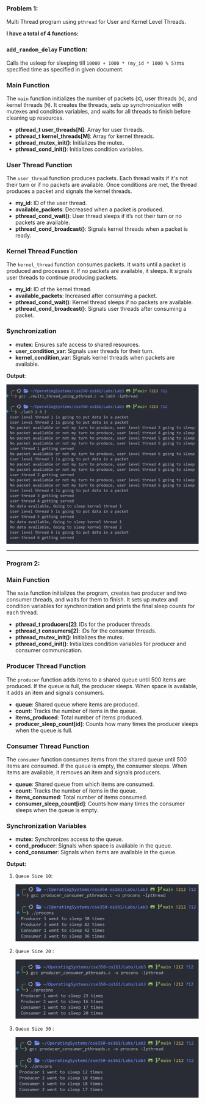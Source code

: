 ### Problem  1:

Multi Thread program using `pthread` for User and Kernel Level Threads.

**I have a total of 4 functions:** 

### `add_random_delay`  Function:

Calls the usleep for sleeping till `10000 + 1000 * (my_id * 1000 % 5)`ms specified time  as specified in given document.

### Main Function

The `main` function initializes the number of packets (`X`), user threads (`N`), and kernel threads (`M`). It creates the threads, sets up synchronization with mutexes and condition variables, and waits for all threads to finish before cleaning up resources.

- **pthread_t user_threads[N]**: Array for user threads.
- **pthread_t kernel_threads[M]**: Array for kernel threads.
- **pthread_mutex_init()**: Initializes the mutex.
- **pthread_cond_init()**: Initializes condition variables.

### User Thread Function

The `user_thread` function produces packets. Each thread waits if it's not their turn or if no packets are available. Once conditions are met, the thread produces a packet and signals the kernel threads.

- **my_id**: ID of the user thread.
- **available_packets**: Decreased when a packet is produced.
- **pthread_cond_wait()**: User thread sleeps if it’s not their turn or no packets are available.
- **pthread_cond_broadcast()**: Signals kernel threads when a packet is ready.

### Kernel Thread Function

The `kernel_thread` function consumes packets. It waits until a packet is produced and processes it. If no packets are available, it sleeps. It signals user threads to continue producing packets.

- **my_id**: ID of the kernel thread.
- **available_packets**: Increased after consuming a packet.
- **pthread_cond_wait()**: Kernel thread sleeps if no packets are available.
- **pthread_cond_broadcast()**: Signals user threads after consuming a packet.

### Synchronization

- **mutex**: Ensures safe access to shared resources.
- **user_condition_var**: Signals user threads for their turn.
- **kernel_condition_var**: Signals kernel threads when packets are available.

**Output**:

![Lb3 image](../Images/L3_P1.png)

---

### Program 2:

### Main Function

The `main` function initializes the program, creates two producer and two consumer threads, and waits for them to finish. It sets up mutex and condition variables for synchronization and prints the final sleep counts for each thread.

- **pthread_t producers[2]**: IDs for the producer threads.
- **pthread_t consumers[2]**: IDs for the consumer threads.
- **pthread_mutex_init()**: Initializes the mutex.
- **pthread_cond_init()**: Initializes condition variables for producer and consumer communication.

### Producer Thread Function

The `producer` function adds items to a shared queue until 500 items are produced. If the queue is full, the producer sleeps. When space is available, it adds an item and signals consumers.

- **queue**: Shared queue where items are produced.
- **count**: Tracks the number of items in the queue.
- **items_produced**: Total number of items produced.
- **producer_sleep_count[id]**: Counts how many times the producer sleeps when the queue is full.

### Consumer Thread Function

The `consumer` function consumes items from the shared queue until 500 items are consumed. If the queue is empty, the consumer sleeps. When items are available, it removes an item and signals producers.

- **queue**: Shared queue from which items are consumed.
- **count**: Tracks the number of items in the queue.
- **items_consumed**: Total number of items consumed.
- **consumer_sleep_count[id]**: Counts how many times the consumer sleeps when the queue is empty.

### Synchronization Variables

- **mutex**: Synchronizes access to the queue.
- **cond_producer**: Signals when space is available in the queue.
- **cond_consumer**: Signals when items are available in the queue.

**Output:**

1. `Queue Size 10`:
    
    ![image.png](../Images/L3_P2_1.png)
    

1. `Queue Size 20` :
    
    ![image.png](../Images/L3_P2_2.png)
    

1. `Queue Size 30` :
    
    ![image.png](../Images/L3_P2_3.png)
